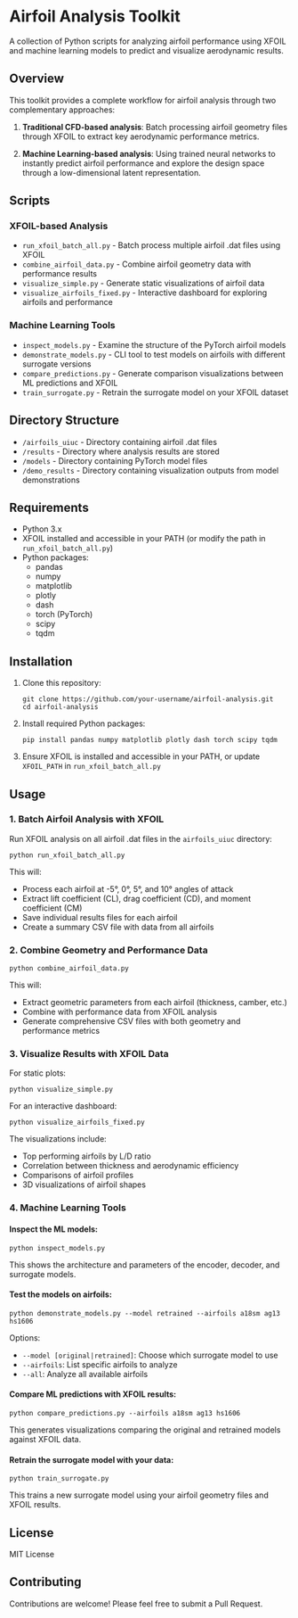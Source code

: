 # Airfoil Analysis Toolkit

A collection of Python scripts for analyzing airfoil performance using XFOIL and machine learning models to predict and visualize aerodynamic results.

## Overview

This toolkit provides a complete workflow for airfoil analysis through two complementary approaches:

1. **Traditional CFD-based analysis**: Batch processing airfoil geometry files through XFOIL to extract key aerodynamic performance metrics.

2. **Machine Learning-based analysis**: Using trained neural networks to instantly predict airfoil performance and explore the design space through a low-dimensional latent representation.

## Scripts

### XFOIL-based Analysis
- `run_xfoil_batch_all.py` - Batch process multiple airfoil .dat files using XFOIL
- `combine_airfoil_data.py` - Combine airfoil geometry data with performance results
- `visualize_simple.py` - Generate static visualizations of airfoil data
- `visualize_airfoils_fixed.py` - Interactive dashboard for exploring airfoils and performance

### Machine Learning Tools
- `inspect_models.py` - Examine the structure of the PyTorch airfoil models
- `demonstrate_models.py` - CLI tool to test models on airfoils with different surrogate versions
- `compare_predictions.py` - Generate comparison visualizations between ML predictions and XFOIL
- `train_surrogate.py` - Retrain the surrogate model on your XFOIL dataset

## Directory Structure

- `/airfoils_uiuc` - Directory containing airfoil .dat files
- `/results` - Directory where analysis results are stored
- `/models` - Directory containing PyTorch model files
- `/demo_results` - Directory containing visualization outputs from model demonstrations

## Requirements

- Python 3.x
- XFOIL installed and accessible in your PATH (or modify the path in `run_xfoil_batch_all.py`)
- Python packages:
  - pandas
  - numpy
  - matplotlib
  - plotly
  - dash
  - torch (PyTorch)
  - scipy
  - tqdm

## Installation

1. Clone this repository:
   ```
   git clone https://github.com/your-username/airfoil-analysis.git
   cd airfoil-analysis
   ```

2. Install required Python packages:
   ```
   pip install pandas numpy matplotlib plotly dash torch scipy tqdm
   ```

3. Ensure XFOIL is installed and accessible in your PATH, or update `XFOIL_PATH` in `run_xfoil_batch_all.py`

## Usage

### 1. Batch Airfoil Analysis with XFOIL

Run XFOIL analysis on all airfoil .dat files in the `airfoils_uiuc` directory:

```
python run_xfoil_batch_all.py
```

This will:
- Process each airfoil at -5°, 0°, 5°, and 10° angles of attack
- Extract lift coefficient (CL), drag coefficient (CD), and moment coefficient (CM)
- Save individual results files for each airfoil
- Create a summary CSV file with data from all airfoils

### 2. Combine Geometry and Performance Data

```
python combine_airfoil_data.py
```

This will:
- Extract geometric parameters from each airfoil (thickness, camber, etc.)
- Combine with performance data from XFOIL analysis
- Generate comprehensive CSV files with both geometry and performance metrics

### 3. Visualize Results with XFOIL Data

For static plots:
```
python visualize_simple.py
```

For an interactive dashboard:
```
python visualize_airfoils_fixed.py
```

The visualizations include:
- Top performing airfoils by L/D ratio
- Correlation between thickness and aerodynamic efficiency
- Comparisons of airfoil profiles
- 3D visualizations of airfoil shapes

### 4. Machine Learning Tools

#### Inspect the ML models:
```
python inspect_models.py
```
This shows the architecture and parameters of the encoder, decoder, and surrogate models.

#### Test the models on airfoils:
```
python demonstrate_models.py --model retrained --airfoils a18sm ag13 hs1606
```
Options:
- `--model [original|retrained]`: Choose which surrogate model to use
- `--airfoils`: List specific airfoils to analyze
- `--all`: Analyze all available airfoils

#### Compare ML predictions with XFOIL results:
```
python compare_predictions.py --airfoils a18sm ag13 hs1606
```
This generates visualizations comparing the original and retrained models against XFOIL data.

#### Retrain the surrogate model with your data:
```
python train_surrogate.py
```
This trains a new surrogate model using your airfoil geometry files and XFOIL results.

## License

MIT License

## Contributing

Contributions are welcome! Please feel free to submit a Pull Request.
